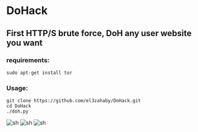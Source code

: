 # DoHack
First HTTP/S brute force, DoH any user website you want
-----
### requirements:
```
sudo apt-get install tor
```

### Usage:
```
git clone https://github.com/el3zahaby/DoHack.git
cd DoHack
./doh.py
```
![sh](https://github.com/el3zahaby/DoHack/blob/master/intro0.png)
![sh](https://github.com/el3zahaby/DoHack/blob/master/intro.png)
![sh](https://github.com/el3zahaby/DoHack/blob/master/intro2.png)
